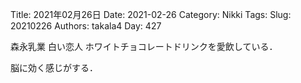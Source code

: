 ﻿Title: 2021年02月26日
Date: 2021-02-26
Category: Nikki
Tags: 
Slug: 20210226
Authors: takala4
Day: 427



森永乳業 白い恋人 ホワイトチョコレートドリンクを愛飲している．


脳に効く感じがする．